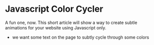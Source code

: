 # Javascript Color Cycler

A fun one, now. This short article will show a way to create subtle animations for your website using Javascript only.

- we want some text on the page to subtly cycle through some colors

